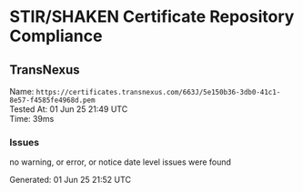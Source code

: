 # STIR/SHAKEN Certificate Repository Compliance

## TransNexus

Name: `https://certificates.transnexus.com/663J/5e150b36-3db0-41c1-8e57-f4585fe4968d.pem`\
Tested At: 01 Jun 25 21:49 UTC\
Time: 39ms

### Issues

no warning, or error, or notice date level issues were found

Generated: 01 Jun 25 21:52 UTC